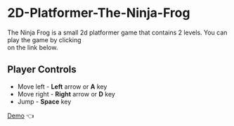 # 2D-Platformer-The-Ninja-Frog

The Ninja Frog is a small 2d platformer game that contains 2 levels. You can play the game by clicking <br> on the link below.

## Player Controls

- Move left - **Left** arrow or **A** key
- Move right - **Right** arrow or **D** key
- Jump - **Space** key

[Demo](https://play.unity.com/mg/other/webgl-builds-363814) 👈
